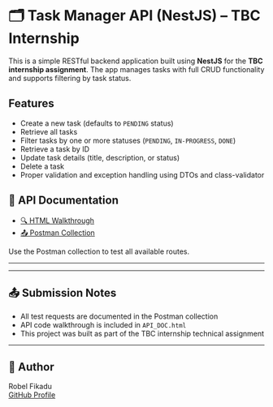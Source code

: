 
# 🗂️ Task Manager API (NestJS) – TBC Internship

This is a simple RESTful backend application built using **NestJS** for the **TBC internship assignment**. The app manages tasks with full CRUD functionality and supports filtering by task status.

## Features

-  Create a new task (defaults to `PENDING` status)
-  Retrieve all tasks
-  Filter tasks by one or more statuses (`PENDING`, `IN-PROGRESS`, `DONE`)
-  Retrieve a task by ID
-  Update task details (title, description, or status)
-  Delete a task
-  Proper validation and exception handling using DTOs and class-validator


## 📄 API Documentation

- [🔍 HTML Walkthrough](./API_DOC.html)
- [📤 Postman Collection](./NEST-TASK.postman_collection.json)

Use the Postman collection to test all available routes.

---


---

## 📤 Submission Notes

- All test requests are documented in the Postman collection
- API code walkthrough is included in `API_DOC.html`
- This project was built as part of the TBC internship technical assignment

---

## 👤 Author

Robel Fikadu   
[GitHub Profile](https://github.com/Robel-fikadu70)
